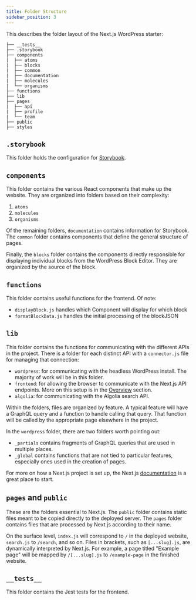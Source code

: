 ```yaml
---
title: Folder Structure
sidebar_position: 3
---
```


This describes the folder layout of the Next.js WordPress starter:

```text
├── __tests__
├── .storybook
├── components
|  ├── atoms
|  ├── blocks
|  ├── common
|  ├── documentation
|  ├── molecules
|  └── organisms
├── functions
├── lib
├── pages
|  ├── api
|  ├── profile
|  └── team
├── public
├── styles
```

## `.storybook`

This folder holds the configuration for [Storybook](/docs/storybook).

## `components`

This folder contains the various React components that make up the
website. They are organized into folders based on their complexity:

1. `atoms`
2. `molecules`
3. `organisms`

Of the remaining folders, `documentation` contains information for
Storybook. The `common` folder contains components that define the
general structure of pages.

Finally, the `blocks` folder contains the components directly
responsible for displaying individual blocks from the WordPress
Block Editor. They are organized by the source of the block.

## `functions`

This folder contains useful functions for the frontend. Of note:

- `displayBlock.js` handles which Component will display for which block
- `formatBlockData.js` handles the initial processing of the blockJSON

## `lib`

This folder contains the functions for communicating with the different
APIs in the project. There is a folder for each distinct API with a
`connector.js` file for managing that connection:

- `wordpress`: for communicating with the headless WordPress install. The
  majority of work will be in this folder.
- `frontend`: for allowing the browser to communicate with the Next.js API
  endpoints. More on this setup is in the [Overview][ov] section.
- `algolia`: for communicating with the Algolia search API.

[ov]: /docs/backend

Within the folders, files are organized by feature. A typical feature will
have a GraphQL query and a function to handle calling that query. That
function will be called by the appropriate page elsewhere in the project.

In the `wordpress` folder, there are two folders worth pointing out:

- `_partials` contains fragments of GraphQL queries that are used in
  multiple places.
- `_global` contains functions that are not tied to particular features,
  especially ones used in the creation of pages.

For more on how a Next.js project is set up, the Next.js [documentation](https://nextjs.org/docs/getting-started) is
a great place to start.

## `pages` and `public`

These are the folders essential to Next.js. The `public` folder contains
static files meant to be copied directly to the deployed server. The
`pages` folder contains files that are processed by Next.js according
to their name.

On the surface level, `index.js` will correspond to `/` in the deployed
website, `search.js` to `/search`, and so on. Files in brackets, such
as `[...slug].js`, are dynamically interpreted by Next.js. For example,
a page titled "Example page" will be mapped by `/[...slug].js`
to `/example-page` in the finished website.

## `__tests__`

This folder contains the Jest tests for the frontend.
